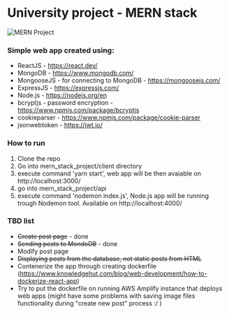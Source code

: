 # University project - MERN stack

![MERN Project](https://miro.medium.com/v2/resize:fit:1400/0*GKIyAWHbKbANm7d9.png)

### Simple web app created using:
- ReactJS - https://react.dev/
- MongoDB - https://www.mongodb.com/
- MongooseJS - for connecting to MongoDB - https://mongoosejs.com/
- ExpressJS - https://expressjs.com/
- Node.js - https://nodejs.org/en
- bcryptjs - password encryption - https://www.npmjs.com/package/bcryptjs
- cookieparser - https://www.npmjs.com/package/cookie-parser
- jsonwebtoken - https://jwt.io/

### How to run 
1. Clone the repo
2. Go into mern_stack_project/client directory
3. execute command 'yarn start', web app will be then avaiable on http://localhost:3000/
4. go into mern_stack_project/api
5. execute command 'nodemon index.js', Node.js app will be running trough Nodemon tool. Available on http://localhost:4000/

### TBD list 
- ~~Create post page~~ - done
- ~~Sending posts to MondoDB~~ - done
- Modify post page
- ~~Displaying posts from the database, not static posts from HTML~~
- Contenerize the app through creating dockerfile (https://www.knowledgehut.com/blog/web-development/how-to-dockerize-react-app)
- Try to put the dockerfile on running AWS Amplify instance that deploys web apps (might have some problems with saving image files functionality during "create new post" process :/ )
